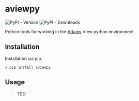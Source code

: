 # aviewpy
![PyPI - Version](https://img.shields.io/pypi/v/aviewpy)
![PyPI - Downloads](https://img.shields.io/pypi/dm/aviewpy)

Python tools for working in the [Adams](http://bit.ly/41Is9jf) View python environment.

## Installation

Installation via pip.
```
> pip install aviewpy
```

## Usage
> TBD

